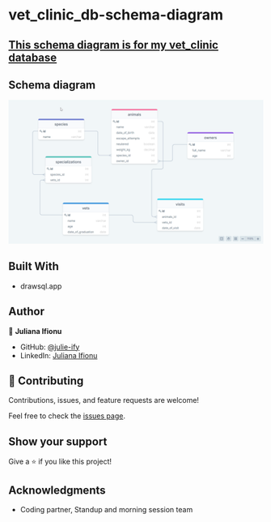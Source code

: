 # vet_clinic_db-schema-diagram

## [This schema diagram is for my vet_clinic database](https://github.com/julie-ify/vet_clinic-database)

## Schema diagram
![screenshot](./schema.png)


## Built With

- drawsql.app

## Author

👤 **Juliana Ifionu**

- GitHub: [@julie-ify](https://github.com/julie-ify)
- LinkedIn: [Juliana Ifionu](https://www.linkedin.com/in/juliana-ifionu-4a9492212/)

## 🤝 Contributing

Contributions, issues, and feature requests are welcome!

Feel free to check the [issues page](https://github.com/julie-ify/vet_clinic_db-schema-diagram/issues).

## Show your support

Give a ⭐️ if you like this project!

## Acknowledgments

- Coding partner, Standup and morning session team